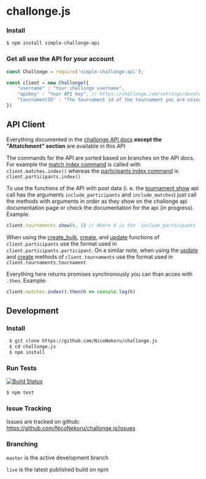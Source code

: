 # challonge.js

### Install

```bash
$ npm install simple-challonge-api
```

### Get all use the API for your account

```js
const Challonge = require('simple-challonge-api');

const client = new Challonge({
	"username" : "Your challonge username",
	"apiKey" : "Your API key", // https://challonge.com/settings/developer
	"tournamentID" : "The tournament id of the tournament you are using the API with" // https://challonge.com/<tournamentID>
})
```

## API Client

Everything documented in the [challonge API docs](https://api.challonge.com/v1) **except the "Attatchment" section** are available in this API

The commands for the API are sorted based on branches on the API docs. For example the [match index command](https://api.challonge.com/v1/documents/matches/index) is called with `client.matches.index()` whereas the [participants index command](https://api.challonge.com/v1/documents/participants/index) is `client.participants.index()`

To use the functions of the API with post data (i. e. the [tournament show](https://api.challonge.com/v1/documents/tournaments/show) api call has the arguments `include_participants` and `include_matches`) just call the methods with arguments in order as they show on the challonge api documentation page or check the documentation for the api (in progress). Example:
```js
client.tournements.show(0, 1) // Where 0 is the `include_participants` parameter and 1 is the `include_matches` parameter as indicated by https://api.challonge.com/v1/documents/tournaments/show
```

When using the [create_bulk](https://api.challonge.com/v1/documents/participants/bulk_add), [create](https://api.challonge.com/v1/documents/participants/create), and [update](https://api.challonge.com/v1/documents/participants/update) functions of `client.participants` use the format used in `client.participants.participant`. On a similar note, when using the [update](https://api.challonge.com/v1/documents/tournaments/update) and [create](https://api.challonge.com/v1/documents/tournaments/create) methods of `client.tournaments` use the format used in `client.tournaments.tournament`

Everything here returns promises synchronously you can than acces with `.then`. Example:
```js
client.matches.index().then(h => console.log(h)
```

## Development

### Install

```bash
 $ git clone https://github.com/NicoNekoru/challonge.js
 $ cd challonge.js
 $ npm install
```

### Run Tests
[![Build Status](https://api.travis-ci.com/NicoNekoru/challonge.js.svg?branch=main)](https://api.travis-ci.com/NicoNekoru/challonge.js)

```bash
$ npm test
```

### Issue Tracking

Issues are tracked on github: https://github.com/NicoNekoru/challonge.js/issues


### Branching

``master`` is the active development branch

``live`` is the latest published build on npm
